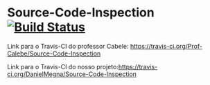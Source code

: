 Source-Code-Inspection [![Build Status](https://travis-ci.org/Prof-Calebe/Source-Code-Inspection.svg?branch=master)](https://travis-ci.org/Prof-Calebe/Source-Code-Inspection)
======================

Link para o Travis-CI do professor Cabele: https://travis-ci.org/Prof-Calebe/Source-Code-Inspection


Link para o Travis-CI do nosso projeto:https://travis-ci.org/DanielMegna/Source-Code-Inspection

